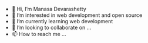 - 👋 Hi, I’m Manasa Devarashetty
- 👀 I’m interested in web development and open source
- 🌱 I’m currently learning web development 
- 💞️ I’m looking to collaborate on ...
- 📫 How to reach me ...

<!---
manasa017/manasa017 is a ✨ special ✨ repository because its `README.md` (this file) appears on your GitHub profile.
You can click the Preview link to take a look at your changes.
--->
